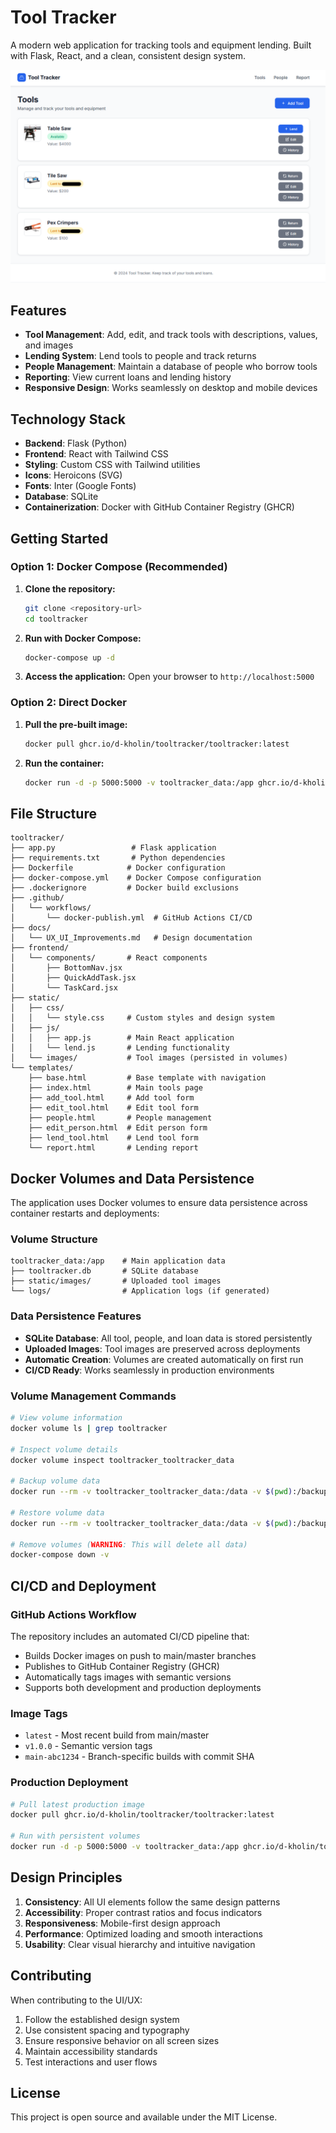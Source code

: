 # Tool Tracker

A modern web application for tracking tools and equipment lending. Built with Flask, React, and a clean, consistent design system.

![Homepage Screenshot](pub/homepage.png)

## Features

- **Tool Management**: Add, edit, and track tools with descriptions, values, and images
- **Lending System**: Lend tools to people and track returns
- **People Management**: Maintain a database of people who borrow tools
- **Reporting**: View current loans and lending history
- **Responsive Design**: Works seamlessly on desktop and mobile devices

## Technology Stack

- **Backend**: Flask (Python)
- **Frontend**: React with Tailwind CSS
- **Styling**: Custom CSS with Tailwind utilities
- **Icons**: Heroicons (SVG)
- **Fonts**: Inter (Google Fonts)
- **Database**: SQLite
- **Containerization**: Docker with GitHub Container Registry (GHCR)

## Getting Started

### Option 1: Docker Compose (Recommended)

1. **Clone the repository:**
   ```bash
   git clone <repository-url>
   cd tooltracker
   ```

2. **Run with Docker Compose:**
   ```bash
   docker-compose up -d
   ```

3. **Access the application:**
   Open your browser to `http://localhost:5000`

### Option 2: Direct Docker

1. **Pull the pre-built image:**
   ```bash
   docker pull ghcr.io/d-kholin/tooltracker/tooltracker:latest
   ```

2. **Run the container:**
   ```bash
   docker run -d -p 5000:5000 -v tooltracker_data:/app ghcr.io/d-kholin/tooltracker/tooltracker:latest
   ```

## File Structure

```
tooltracker/
├── app.py                 # Flask application
├── requirements.txt       # Python dependencies
├── Dockerfile            # Docker configuration
├── docker-compose.yml    # Docker Compose configuration
├── .dockerignore         # Docker build exclusions
├── .github/
│   └── workflows/
│       └── docker-publish.yml  # GitHub Actions CI/CD
├── docs/
│   └── UX_UI_Improvements.md   # Design documentation
├── frontend/
│   └── components/       # React components
│       ├── BottomNav.jsx
│       ├── QuickAddTask.jsx
│       └── TaskCard.jsx
├── static/
│   ├── css/
│   │   └── style.css     # Custom styles and design system
│   ├── js/
│   │   ├── app.js        # Main React application
│   │   └── lend.js       # Lending functionality
│   └── images/           # Tool images (persisted in volumes)
└── templates/
    ├── base.html         # Base template with navigation
    ├── index.html        # Main tools page
    ├── add_tool.html     # Add tool form
    ├── edit_tool.html    # Edit tool form
    ├── people.html       # People management
    ├── edit_person.html  # Edit person form
    ├── lend_tool.html    # Lend tool form
    └── report.html       # Lending report
```

## Docker Volumes and Data Persistence

The application uses Docker volumes to ensure data persistence across container restarts and deployments:

### Volume Structure
```
tooltracker_data:/app    # Main application data
├── tooltracker.db       # SQLite database
├── static/images/       # Uploaded tool images
└── logs/                # Application logs (if generated)
```

### Data Persistence Features
- **SQLite Database**: All tool, people, and loan data is stored persistently
- **Uploaded Images**: Tool images are preserved across deployments
- **Automatic Creation**: Volumes are created automatically on first run
- **CI/CD Ready**: Works seamlessly in production environments

### Volume Management Commands

```bash
# View volume information
docker volume ls | grep tooltracker

# Inspect volume details
docker volume inspect tooltracker_tooltracker_data

# Backup volume data
docker run --rm -v tooltracker_tooltracker_data:/data -v $(pwd):/backup alpine tar czf /backup/tooltracker_data_backup.tar.gz -C /data .

# Restore volume data
docker run --rm -v tooltracker_tooltracker_data:/data -v $(pwd):/backup alpine tar xzf /backup/tooltracker_data_backup.tar.gz -C /data

# Remove volumes (WARNING: This will delete all data)
docker-compose down -v
```

## CI/CD and Deployment

### GitHub Actions Workflow
The repository includes an automated CI/CD pipeline that:
- Builds Docker images on push to main/master branches
- Publishes to GitHub Container Registry (GHCR)
- Automatically tags images with semantic versions
- Supports both development and production deployments

### Image Tags
- `latest` - Most recent build from main/master
- `v1.0.0` - Semantic version tags
- `main-abc1234` - Branch-specific builds with commit SHA

### Production Deployment
```bash
# Pull latest production image
docker pull ghcr.io/d-kholin/tooltracker/tooltracker:latest

# Run with persistent volumes
docker run -d -p 5000:5000 -v tooltracker_data:/app ghcr.io/d-kholin/tooltracker/tooltracker:latest
```

## Design Principles

1. **Consistency**: All UI elements follow the same design patterns
2. **Accessibility**: Proper contrast ratios and focus indicators
3. **Responsiveness**: Mobile-first design approach
4. **Performance**: Optimized loading and smooth interactions
5. **Usability**: Clear visual hierarchy and intuitive navigation

## Contributing

When contributing to the UI/UX:

1. Follow the established design system
2. Use consistent spacing and typography
3. Ensure responsive behavior on all screen sizes
4. Maintain accessibility standards
5. Test interactions and user flows

## License

This project is open source and available under the MIT License.

